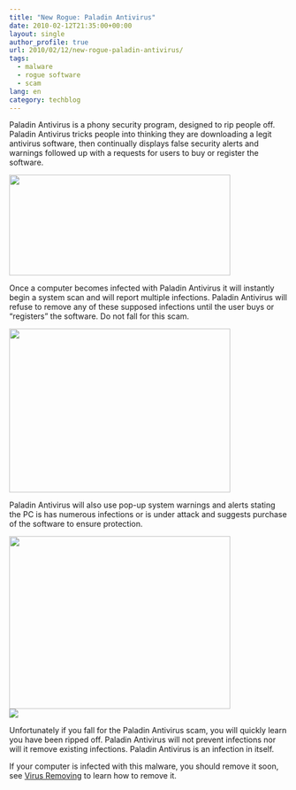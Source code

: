 ```yaml
---
title: "New Rogue: Paladin Antivirus"
date: 2010-02-12T21:35:00+00:00
layout: single
author_profile: true
url: 2010/02/12/new-rogue-paladin-antivirus/
tags:
  - malware
  - rogue software
  - scam
lang: en
category: techblog
---
```

Paladin Antivirus is a phony security program, designed to rip people off. Paladin Antivirus tricks people into thinking they are downloading a legit antivirus software, then continually displays false security alerts and warnings followed up with a requests for users to buy or register the software.

<div>
  <a href="http://3.bp.blogspot.com/_vaUVXcmC3OI/S3XBaZ4aF0I/AAAAAAAAA6g/_Oa5gKF00kY/s1600-h/PaladinAntivirus_Installer.jpg" imageanchor="1"><img border="0" height="182" src="http://3.bp.blogspot.com/_vaUVXcmC3OI/S3XBaZ4aF0I/AAAAAAAAA6g/_Oa5gKF00kY/s400/PaladinAntivirus_Installer.jpg" width="400" /></a>
</div>

Once a computer becomes infected with Paladin Antivirus it will instantly begin a system scan and will report multiple infections. Paladin Antivirus will refuse to remove any of these supposed infections until the user buys or &#8220;registers&#8221; the software. Do not fall for this scam.

<div>
  <a href="http://1.bp.blogspot.com/_vaUVXcmC3OI/S3XBZJRx9ZI/AAAAAAAAA6Y/4y6B3yvICNM/s1600-h/PaladinAntivirus_GUI.jpg" imageanchor="1"><img border="0" height="296" src="http://1.bp.blogspot.com/_vaUVXcmC3OI/S3XBZJRx9ZI/AAAAAAAAA6Y/4y6B3yvICNM/s400/PaladinAntivirus_GUI.jpg" width="400" /></a>
</div>

Paladin Antivirus will also use pop-up system warnings and alerts stating the PC is has numerous infections or is under attack and suggests purchase of the software to ensure protection.

<div>
  <a href="http://2.bp.blogspot.com/_vaUVXcmC3OI/S3XBWVwd04I/AAAAAAAAA6I/qS7MZZFrpWM/s1600-h/PaladinAntivirus_FakeAlert1.jpg" imageanchor="1"><img border="0" height="312" src="http://2.bp.blogspot.com/_vaUVXcmC3OI/S3XBWVwd04I/AAAAAAAAA6I/qS7MZZFrpWM/s400/PaladinAntivirus_FakeAlert1.jpg" width="400" /></a>
</div>



<div>
  <a href="http://3.bp.blogspot.com/_vaUVXcmC3OI/S3XBXZ6-arI/AAAAAAAAA6Q/mC-BtFzTKNM/s1600-h/PaladinAntivirus_FakeAP.jpg" imageanchor="1"><img border="0" src="http://3.bp.blogspot.com/_vaUVXcmC3OI/S3XBXZ6-arI/AAAAAAAAA6Q/mC-BtFzTKNM/s640/PaladinAntivirus_FakeAP.jpg" /></a>
</div>

Unfortunately if you fall for the Paladin Antivirus scam, you will quickly learn you have been ripped off. Paladin Antivirus will not prevent infections nor will it remove existing infections. Paladin Antivirus is an infection in itself.

<div>
</div>

<div>
  If your computer is infected with this malware, you should remove it soon, see <a href="/knowledge-base/malware-removal/">Virus Removing</a> to learn how to remove it.
</div>